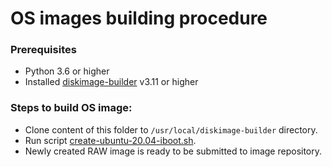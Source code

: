 # OS images building procedure

### Prerequisites
* Python 3.6 or higher
* Installed [diskimage-builder](https://docs.openstack.org/diskimage-builder/latest/) v3.11 or higher

### Steps to build OS image:
* Clone content of this folder to `/usr/local/diskimage-builder` directory.
* Run script [create-ubuntu-20.04-iboot.sh](create-ubuntu-20.04-iboot.sh).
* Newly created RAW image is ready to be submitted to image repository.
